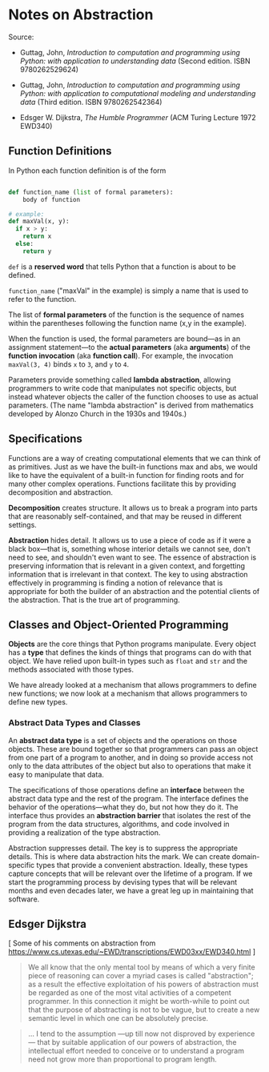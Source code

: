 # Notes on Abstraction

Source:

* Guttag, John, *Introduction to computation and programming using Python: with application to
  understanding data*  (Second edition. ISBN 9780262529624)
   
* Guttag, John, *Introduction to computation and programming using Python: with application to
  computational modeling and understanding data* (Third edition. ISBN 9780262542364)

* Edsger W. Dijkstra, *The Humble Programmer* (ACM Turing Lecture 1972 EWD340)

## Function Definitions

<!-- section 4.1.1 -->

In Python each function definition is of the form

```Python

def function_name (list of formal parameters):
    body of function

# example:
def maxVal(x, y):
  if x > y:
    return x
  else:
    return y

```

`def` is a **reserved word** that tells Python that a function is about to be defined. 

`function_name` ("maxVal" in the example) is simply a name that is used to refer to the function.

The list of **formal parameters** of the function is the sequence of names within the parentheses
following the function name (x,y in the example).

When the function is used, the formal parameters are bound—as in an assignment statement—to
the **actual parameters** (aka **arguments**) of the **function invocation**
(aka **function call**). 
For example, the invocation `maxVal(3, 4)` binds `x` to `3`, and `y` to `4`.

Parameters provide something called **lambda abstraction**, allowing programmers to write code that
manipulates not specific objects, but instead whatever objects the caller of the function chooses
to use as actual parameters. (The name "lambda abstraction" is derived from mathematics developed
by Alonzo Church in the 1930s and 1940s.)

## Specifications

<!-- section 4.2 -->

Functions are a way of creating computational elements that we can think of as primitives. Just as
we have the built-in functions max and abs, we would like to have the equivalent of a built-in
function for finding roots and for many other complex operations. Functions facilitate this by
providing decomposition and abstraction.

**Decomposition** creates structure. It allows us to break a program into parts that are reasonably
self-contained, and that may be reused in different settings.

**Abstraction** hides detail. It allows us to use a piece of code as if it were a black box—that is,
something whose interior details we cannot see, don't need to see, and shouldn't even want to see.
The essence of abstraction is preserving information that is relevant in a given context, and
forgetting information that is irrelevant in that context. The key to using abstraction
effectively in programming is finding a notion of relevance that is appropriate for both the
builder of an abstraction and the potential clients of the abstraction. That is the true art of
programming.

## Classes and Object-Oriented Programming

<!-- Chapter 10 -->

**Objects** are the core things that Python programs manipulate. Every object has a **type** that
defines the kinds of things that programs can do with that object. We have relied upon built-in
types such as `float` and `str` and the methods associated with those types. 

We have already looked at a mechanism that allows programmers to define new functions; we now look
at a mechanism that allows programmers to define new types.

### Abstract Data Types and Classes

<!-- section 10.1 -->

An **abstract data type** is a set of objects and the operations on those objects. These are bound
together so that programmers can pass an object from one part of a program to another, and in doing
so provide access not only to the data attributes of the object but also to operations that make it
easy to manipulate that data. 

The specifications of those operations define an **interface** between the abstract data type and
the rest of the program. The interface defines the behavior of the operations—what they do, but not
how they do it. The interface thus provides an **abstraction barrier** that isolates the rest of
the program from the data structures, algorithms, and code involved in providing a realization of
the type abstraction.

Abstraction suppresses detail. The key is to suppress the appropriate details. This is where data
abstraction hits the mark. We can create domain-specific types that provide a convenient
abstraction. Ideally, these types capture concepts that will be relevant over the lifetime of a
program. If we start the programming process by devising types that will be relevant months and
even decades later, we have a great leg up in maintaining that software.

<!-- continue at bottom of page 201 -->

## Edsger Dijkstra

[ Some of his comments on abstraction from
 https://www.cs.utexas.edu/~EWD/transcriptions/EWD03xx/EWD340.html ]

> We all know that the only mental tool by means of which a very finite piece of reasoning can cover
  a myriad cases is called "abstraction"; as a result the effective exploitation of his powers of
  abstraction must be regarded as one of the most vital activities of a competent programmer. In
  this connection it might be worth-while to point out that the purpose of abstracting is not to be
  vague, but to create a new semantic level in which one can be absolutely precise. 

> ... I tend to the assumption —up till now not disproved by experience— that by suitable
  application of our powers of abstraction, the intellectual effort needed to conceive or to
  understand a program need not grow more than proportional to program length. 
